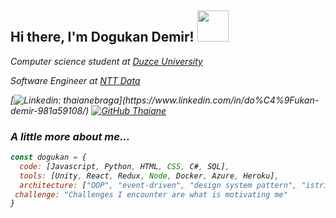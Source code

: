 <h2> Hi there, I'm Dogukan Demir! <img src="https://media.giphy.com/media/mGcNjsfWAjY5AEZNw6/giphy.gif" width="50"></h2>
<p><em> Computer science student at <a href="https://duzce.edu.tr/">Duzce University</a></p>
 <p><em> Software Engineer at <a href="https://www.nttdata.com/global/en/">NTT Data</a></p>

[![Linkedin: thaianebraga](https://img.shields.io/badge/-dogukandemir-blue?style=flat-square&logo=Linkedin&logoColor=white&link=[https://www.linkedin.com/in/do%C4%9Fukan-demir-981a59108/](https://www.linkedin.com/in/do%C4%9Fukan-demir-981a59108/))](https://www.linkedin.com/in/do%C4%9Fukan-demir-981a59108/)
[![GitHub Thaiane](https://img.shields.io/github/followers/xddemir?label=follow&style=social)](https://github.com/xddemir)


### A little more about me...  

```javascript
const dogukan = {
  code: [Javascript, Python, HTML, CSS, C#, SQL],
  tools: [Unity, React, Redux, Node, Docker, Azure, Heroku],
  architecture: ["OOP", "event-driven", "design system pattern", "istributed Systems"]
 challenge: "Challenges I encounter are what is motivating me"
}
